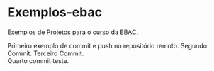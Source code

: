  # Exemplos-ebac
Exemplos de Projetos para o curso da EBAC.

Primeiro exemplo de commit e push no repositório remoto.
Segundo Commit.
Terceiro Commit.   
Quarto commit teste. 